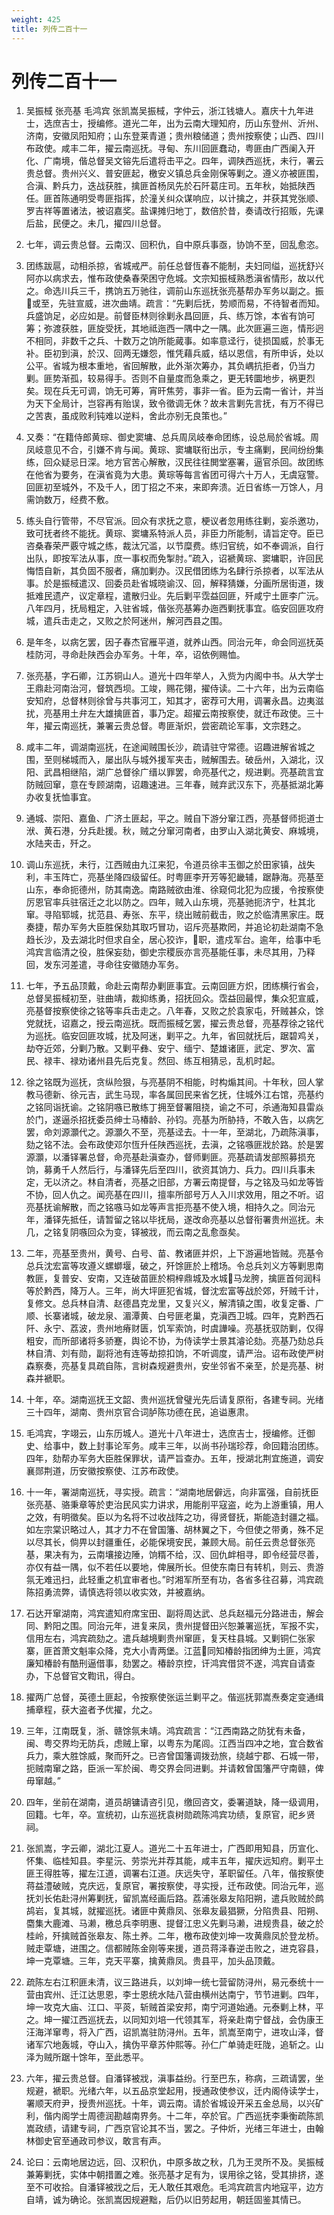 ```yaml
---
weight: 425
title: 列传二百十一
---
```


# 列传二百十一

1. <span id="列传二百十一-1"></span>
吴振棫 张亮基 毛鸿宾 张凯嵩吴振棫，字仲云，浙江钱塘人。嘉庆十九年进士，选庶吉士，授编修。道光二年，出为云南大理知府，历山东登州、沂州、济南，安徽凤阳知府；山东登莱青道；贵州粮储道；贵州按察使；山西、四川布政使。咸丰二年，擢云南巡抚。寻甸、东川回匪蠢动，粤匪由广西阑入开化、广南境，偕总督吴文镕先后遣将击平之。四年，调陕西巡抚，未行，署云贵总督。贵州兴义、普安匪起，檄安义镇总兵金刚保等剿之。遵义亦被匪围，合滇、黔兵力，迭战获胜，擒匪首杨凤先於石阡葛庄司。五年秋，始抵陕西任。匪首陈通明受粤匪指挥，於潼关纠众谋响应，以计擒之，并获其党张顺、罗吉祥等置诸法，被诏嘉奖。盐课摊归地丁，数倍於昔，奏请改行招贩，先课后盐，民便之。未几，擢四川总督。

2. <span id="列传二百十一-2"></span>
七年，调云贵总督。云南汉、回积仇，自中原兵事亟，协饷不至，回乱愈恣。

3. <span id="列传二百十一-3"></span>
团练跋扈，动相杀掠，省城戒严。前任总督恆春不能制，夫妇同缢，巡抚舒兴阿亦以病求去，惟布政使桑春荣困守危城。文宗知振棫熟悉滇省情形，故以代之。命选川兵三千，携饷五万驰往，调前山东巡抚张亮基帮办军务以副之。振或至，先驻宣威，进次曲靖。疏言：“先剿后抚，势顺而易，不待智者而知。兵盛饷足，必应如是。前督臣林则徐剿永昌回匪，兵、练万馀，本省有饷可筹；弥渡获胜，匪旋受抚，其地祗迤西一隅中之一隅。此次匪遍三迤，情形迥不相同，非数千之兵、十数万之饷所能蕆事。如率意迳行，徒损国威，於事无补。臣初到滇，於汉、回两无嫌怨，惟凭藉兵威，结以恩信，有所申诉，处以公平。省城为根本重地，省回解散，此外渐次筹办，其负嵎抗拒者，仍当力剿。匪势渐孤，较易得手。否则不自量度而急乘之，更无转圜地步，祸更烈矣。现在兵无可调，饷无可筹，宵旰焦劳，事非一省。臣为云南一省计，并当为天下全局计，岂容再有贻误，致令徵调无休？故未言剿先言抚，有万不得已之苦衷，虽成败利钝难以逆料，舍此亦别无良策也。”

4. <span id="列传二百十一-4"></span>
又奏：“在籍侍郎黄琮、御史窦墉、总兵周凤岐奉命团练，设总局於省城。周凤岐意见不合，引嫌不肯与闻。黄琮、窦墉联衔出示，专主痛剿，民间纷纷集练，回众疑忌日深。地方官苦心解散，汉民往往閧堂塞署，逼官杀回。故团练在他省为要务，在滇省竟为大患。黄琮等每言省团可得六十万人，无虞寇警。回匪初至城外，不及千人，团丁招之不来，来即奔溃。近日省练一万馀人，月需饷数万，经费不敷。

5. <span id="列传二百十一-5"></span>
练头自行管带，不尽官派。回众有求抚之意，梗议者忽用练往剿，妄杀邀功，致可抚者终不能抚。黄琮、窦墉系特派人员，非臣力所能制，请旨定夺。臣已咨桑春荣严覈守城之练，裁汰冗滥，以节糜费。练归官统，如不奉调派，自行出队，即按军法从事，庶一事权而免掣肘。”疏入，诏褫黄琮、窦墉职，许回民悔悟自新，其负固不服者，痛加剿办。汉民借团练为名肆行杀掠者，以军法从事。於是振棫遣汉、回委员赴省城晓谕汉、回，解释猜嫌，分画所居街道，拨抵难民遗产，议定章程，遣散归业。先后剿平霑益回匪，歼咸宁土匪李广沅。八年四月，抚局粗定，入驻省城，偕张亮基筹办迤西剿抚事宜。临安回匪攻府城，遣兵击走之，又败之於阿迷州，解河西县之围。

6. <span id="列传二百十一-6"></span>
是年冬，以病乞罢，因子春杰官雁平道，就养山西。同治元年，命会同巡抚英桂防河，寻命赴陕西会办军务。十年，卒，诏依例赐恤。

7. <span id="列传二百十一-7"></span>
张亮基，字石卿，江苏铜山人。道光十四年举人，入赀为内阁中书。从大学士王鼎赴河南治河，督筑西坝。工竣，赐花翎，擢侍读。二十六年，出为云南临安知府，总督林则徐曾与共事河工，知其才，密荐可大用，调署永昌。边夷滋扰，亮基用土弁左大雄擒匪首，事乃定。超擢云南按察使，就迁布政使。三十年，擢云南巡抚，兼署云贵总督。粤匪渐炽，尝密疏论军事，文宗韪之。

8. <span id="列传二百十一-8"></span>
咸丰二年，调湖南巡抚，在途闻贼围长沙，疏请驻守常德。诏趣进解省城之围，至则梯城而入，屡出队与城外援军夹击，贼解围去。破岳州，入湖北，汉阳、武昌相继陷，湖广总督徐广缙以罪罢，命亮基代之，规进剿。亮基疏言宜防贼回窜，意在专顾湖南，诏趣速进。三年春，贼弃武汉东下，亮基抵湖北筹办收复抚恤事宜。

9. <span id="列传二百十一-9"></span>
通城、崇阳、嘉鱼、广济土匪起，平之。贼自下游分窜江西，亮基督师扼道士洑、黄石港，分兵赴援。秋，贼之分窜河南者，由罗山入湖北黄安、麻城境，水陆夹击，歼之。

10. <span id="列传二百十一-10"></span>
调山东巡抚，未行，江西贼由九江来犯，令道员徐丰玉御之於田家镇，战失利，丰玉阵亡，亮基坐降四级留任。时粤匪李开芳等犯畿辅，踞静海。亮基至山东，奉命扼德州，防其南逸。南路贼欲由淮、徐窥伺北犯为应援，令按察使厉恩官率兵驻宿迁之北以防之。四年，贼入山东境，亮基驰扼济宁，杜其北窜。寻陷郓城，扰范县、寿张、东平，绕出贼前截击，败之於临清黑家庄。既奏捷，帮办军务大臣胜保劾其取巧冒功，诏斥亮基欺罔，并追论初赴湖南不急趋长沙，及去湖北时但求自全，居心狡诈，职，遣戍军台。逾年，给事中毛鸿宾言临清之役，胜保妄劾，御史宗稷辰亦言亮基能任事，未尽其用，乃释回，发东河差遣，寻命往安徽随办军务。

11. <span id="列传二百十一-11"></span>
七年，予五品顶戴，命赴云南帮办剿匪事宜。云南回匪方炽，团练横行省会，总督吴振棫初至，驻曲靖，裁抑练勇，招抚回众。霑益回最悍，集众犯宣威，亮基督按察使徐之铭等率兵击走之。八年春，又败之於袁家屯，歼贼甚众，馀党就抚，诏嘉之，授云南巡抚。既而振棫乞罢，擢云贵总督，亮基荐徐之铭代为巡抚。临安回匪攻城，扰及阿迷，剿平之。九年，省回就抚后，踞碧鸡关，劫夺近郊，分剿乃散。又剿平彝、安宁、缅宁、楚雄诸匪，武定、罗次、富民、禄丰、禄劝诸州县先后克复。然回、练互相猜忌，乱机时起。

12. <span id="列传二百十一-12"></span>
徐之铭既为巡抚，贪纵险狠，与亮基阴不相能，时构煽其间。十年秋，回人掌教马德新、徐元吉，武生马现，率各属回民来省乞抚，住城外江右馆，亮基约之铭同诣抚谕。之铭阴嗾已散练丁拥至督署阻挠，谕之不可，杀通海知县雷焱於门，遂逼杀招抚委员绅士马椿龄、孙钧。亮基为所胁持，不敢入告，以病乞罢，命刘源灝代之。源灝久不至，亮基迳去。十一年，至湖北，乃疏陈滇事，劾之铭不法。会布政使邓尔恆升任陕西巡抚，去滇，之铭嗾匪戕於路。於是罢源灝，以潘铎署总督，命亮基赴滇查办，督师剿匪。亮基疏请发部照募损充饷，募勇千人然后行，与潘铎先后至四川，欲资其饷力、兵力。四川兵事未定，无以济之。林自清者，亮基之旧部，方署云南提督，与之铭及马如龙等皆不协，回人仇之。闻亮基在四川，擅率所部号万人入川求效用，阻之不听。诏亮基抚谕解散，而之铭嗾马如龙等声言拒亮基不使入境，相持久之。同治元年，潘铎先抵任，请暂留之铭以毕抚局，遂改命亮基以总督衔署贵州巡抚。未几，之铭复阴嗾回众为变，铎被戕，而云南之乱愈亟矣。

13. <span id="列传二百十一-13"></span>
二年，亮基至贵州，黄号、白号、苗、教诸匪并炽，上下游遍地皆贼。亮基令总兵沈宏富等攻遵义螺螄堰，破之，歼馀匪於上稽场。令总兵刘义方等剿思南教匪，复普安、安南，又连破苗匪於桐梓鼎城及水城马龙胯，擒匪首何润科等於黔西，降万人。三年，尚大坪匪犯省城，督沈宏富等战於郊，歼贼千计，复修文。总兵林自清、赵德昌克龙里，又复兴义，解清镇之围，收复定番、广顺、长寨诸城，破龙泉、湄潭黄、白号匪老巢，克滇西卫城。四年，克黔西石阡、永宁、荔波，贵州地瘠财匮，饥军索饷，时虞譁噪。亮基抚驭防剿，仅得粗安，而所部诸将多骄蹇，舆论不协，为侍读学士景其濬论劾。亮基乃劾总兵林自清、刘有勋，副将池有连等劫掠扣饷，不听调度，请严治。诏布政使严树森察奏，亮基复具疏自陈，言树森规避贵州，安坐邻省不亲至，於是亮基、树森并褫职。

14. <span id="列传二百十一-14"></span>
十年，卒。湖南巡抚王文韶、贵州巡抚曾璧光先后请复原衔，各建专祠。光绪三十四年，湖南、贵州京官合词胪陈功德在民，追谥惠肃。

15. <span id="列传二百十一-15"></span>
毛鸿宾，字翊云，山东历城人。道光十八年进士，选庶吉士，授编修。迁御史、给事中，数上封事论军务。咸丰三年，以尚书孙瑞珍荐，命回籍治团练。四年，劾帮办军务大臣胜保罪状，请严旨查办。五年，授湖北荆宜施道，调安襄郧荆道，历安徽按察使、江苏布政使。

16. <span id="列传二百十一-16"></span>
十一年，署湖南巡抚，寻实授。疏言：“湖南地居僻远，向非富强，自前抚臣张亮基、骆秉章等於吏治民风实力讲求，用能削平寇盗，屹为上游重镇，用人之效，有明徵矣。臣以为名将不过收战阵之功，得贤督抚，斯能造封疆之福。如左宗棠识略过人，其才力不在曾国籓、胡林翼之下，今但使之带勇，殊不足以尽其长，倘畀以封疆重任，必能保境安民，兼顾大局。前任云贵总督张亮基，果决有为，云南壤接边陲，饷糈不给，汉、回仇衅相寻，即令经营尽善，亦仅有益一隅，似不若任以要地，俾展所长。但使东南日有转机，则云、贵游氛无难迅扫，此轻重之机宜审者也。”时湘军所至有功，各省多往召募，鸿宾疏陈招勇流弊，请慎选将领以收实效，并被嘉纳。

17. <span id="列传二百十一-17"></span>
石达开窜湖南，鸿宾遣知府席宝田、副将周达武、总兵赵福元分路进击，解会同、黔阳之围。同治元年，进复来凤，贵州提督田兴恕兼署巡抚，军报不实，信用左右，鸿宾疏劾之。遣兵越境剿贵州窜匪，复天柱县城。又剿铜仁张家寨，匪首萧文魁率众降，克大小青两堡。江蓝同知椿龄指团绅为土匪，鸿宾廉知椿龄有酷刑逼借事，劾罢之。椿龄京控，讦鸿宾借贷不遂，鸿宾自请查办，下总督官文鞫讯，得白。

18. <span id="列传二百十一-18"></span>
擢两广总督，英德土匪起，令按察使张运兰剿平之。偕巡抚郭嵩焘奏定变通缉捕章程，获大盗者予优擢，允之。

19. <span id="列传二百十一-19"></span>
三年，江南既复，浙、赣馀氛未靖。鸿宾疏言：“江西南路之防犹有未备，闽、粤交界均无防兵，虑贼上窜，以粤东为尾闾。江西当四冲之地，宜合数省兵力，乘大胜馀威，聚而歼之。已咨曾国籓调拨劲旅，绕越宁郡、石城一带，扼贼南窜之路，臣派一军於闽、粤交界会同进剿。并请敕曾国籓严守南赣，俾毋窜越。”

20. <span id="列传二百十一-20"></span>
四年，坐前在湖南，道员胡镛请咨引见，缴回咨文，委署道缺，降一级调用，回籍。七年，卒。宣统初，山东巡抚袁树勋疏陈鸿宾功绩，复原官，祀乡贤祠。

21. <span id="列传二百十一-21"></span>
张凯嵩，字云卿，湖北江夏人。道光二十五年进士，广西即用知县，历宣化、怀集、临桂知县。李星沅、劳崇光并荐其能，咸丰五年，擢庆远知府。剿平土匪王得胜等，擢左江道，调署右江道。庆远失守，革职留任。八年，偕按察使蒋益澧破贼，克庆远，复原官，署按察使，寻实授，迁布政使。同治元年，巡抚刘长佑赴浔州筹剿抚，留凯嵩经画后路。荔浦张皋友陷阳朔，遣兵败贼於鹧鸪岩，复其城，就擢巡抚。诸匪中黄鼎凤、张皋友最猖獗，分陷贵县、阳朔、麕集大鹿滩、马濑，檄总兵李明惠、提督江忠义先剿马濑，进规贵县，破之於桂岭，歼擒贼首张皋友、陈土养。二年，檄布政使刘坤一攻黄鼎凤於登龙桥。贼走覃塘，进围之。信都贼陈金刚等来援，道员蒋泽春逆击败之，进克容县，坤一克覃塘。三年，克天平寨，擒黄鼎凤。贵县平，加头品顶戴。

22. <span id="列传二百十一-22"></span>
疏陈左右江积匪未清，议三路进兵，以刘坤一统七营留防浔州，易元泰统十一营由宾州、迁江达思恩，李士恩统水陆八营由横州达南宁，节节进剿。四年，坤一攻克大庙、江口、平菼，斩贼首梁安邦，南宁河道始通。元泰剿上林，平之。坤一擢江西巡抚去，以同知刘培一代领其军，将亲赴南宁督战，会伪康王汪海洋窜粤，将入广西，诏凯嵩驻防浔州。五年，凯嵩至南宁，进攻山泽，督诸军穴地轰城，夺山入，擒伪平章苏仲熙等。孙仁广单骑走旺陇，追斩之。山泽为贼所踞十馀年，至此悉平。

23. <span id="列传二百十一-23"></span>
六年，擢云贵总督。自潘铎被戕，滇事益纷。行至巴东，称病，三疏请罢，坐规避，褫职。光绪六年，以五品京堂起用，授通政使参议，迁内阁侍读学士，署顺天府尹，授贵州巡抚。十年，调云南。请於省城设开采五金总局，以兴矿利，偕内阁学士周德润勘越南界务。十二年，卒於官。广西巡抚李秉衡疏陈凯嵩政绩，请建专祠，广西京官论其不当，罢之。子仲炘，光绪三年进士，由翰林御史官至通政司参议，敢言有声。

24. <span id="列传二百十一-24"></span>
论曰：云南地居边远，回、汉积仇，中原多故之秋，几为王灵所不及。吴振棫兼筹剿抚，实体中朝措置之难。张亮基才足有为，误用徐之铭，受其排挤，遂至不可收拾。自潘铎被戕之后，无人敢任其艰危。毛鸿宾疏言内地寇平，边方自靖，诚为确论。张凯嵩因规避黜，后仍以旧劳起用，朝廷固鉴其情已。
